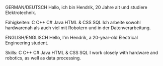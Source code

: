GERMAN/DEUTSCH
Hallo, ich bin Hendrik, 20 Jahre alt und studiere Elektrotechnik.

Fähigkeiten:
C
C++
C#
Java
HTML & CSS
SQL
Ich arbeite sowohl hardwarenah als auch viel mit Robotern und in der Datenverarbeitung.

ENGLISH/ENGLISCH
Hello, I'm Hendrik, a 20-year-old Electrical Engineering student.

Skills:
C
C++
C#
Java
HTML & CSS
SQL
I work closely with hardware and robotics, as well as data processing.
